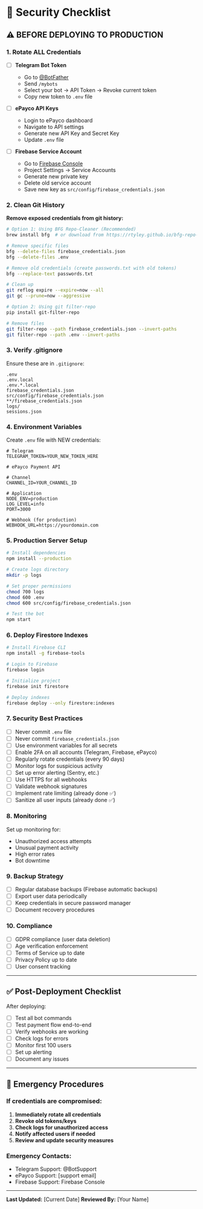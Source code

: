 ﻿# 🔐 Security Checklist

## ⚠️ BEFORE DEPLOYING TO PRODUCTION

### 1. Rotate ALL Credentials

- [ ] **Telegram Bot Token**
  - Go to [@BotFather](https://t.me/botfather)
  - Send `/mybots`
  - Select your bot → API Token → Revoke current token
  - Copy new token to `.env` file

- [ ] **ePayco API Keys**
  - Login to ePayco dashboard
  - Navigate to API settings
  - Generate new API Key and Secret Key
  - Update `.env` file

- [ ] **Firebase Service Account**
  - Go to [Firebase Console](https://console.firebase.google.com/)
  - Project Settings → Service Accounts
  - Generate new private key
  - Delete old service account
  - Save new key as `src/config/firebase_credentials.json`

### 2. Clean Git History

**Remove exposed credentials from git history:**

```bash
# Option 1: Using BFG Repo-Cleaner (Recommended)
brew install bfg  # or download from https://rtyley.github.io/bfg-repo-cleaner/

# Remove specific files
bfg --delete-files firebase_credentials.json
bfg --delete-files .env

# Remove old credentials (create passwords.txt with old tokens)
bfg --replace-text passwords.txt

# Clean up
git reflog expire --expire=now --all
git gc --prune=now --aggressive
```

```bash
# Option 2: Using git filter-repo
pip install git-filter-repo

# Remove files
git filter-repo --path firebase_credentials.json --invert-paths
git filter-repo --path .env --invert-paths
```

### 3. Verify .gitignore

Ensure these are in `.gitignore`:

```
.env
.env.local
.env.*.local
firebase_credentials.json
src/config/firebase_credentials.json
**/firebase_credentials.json
logs/
sessions.json
```

### 4. Environment Variables

Create `.env` file with NEW credentials:

```env
# Telegram
TELEGRAM_TOKEN=YOUR_NEW_TOKEN_HERE

# ePayco Payment API

# Channel
CHANNEL_ID=YOUR_CHANNEL_ID

# Application
NODE_ENV=production
LOG_LEVEL=info
PORT=3000

# Webhook (for production)
WEBHOOK_URL=https://yourdomain.com
```

### 5. Production Server Setup

```bash
# Install dependencies
npm install --production

# Create logs directory
mkdir -p logs

# Set proper permissions
chmod 700 logs
chmod 600 .env
chmod 600 src/config/firebase_credentials.json

# Test the bot
npm start
```

### 6. Deploy Firestore Indexes

```bash
# Install Firebase CLI
npm install -g firebase-tools

# Login to Firebase
firebase login

# Initialize project
firebase init firestore

# Deploy indexes
firebase deploy --only firestore:indexes
```

### 7. Security Best Practices

- [ ] Never commit `.env` file
- [ ] Never commit `firebase_credentials.json`
- [ ] Use environment variables for all secrets
- [ ] Enable 2FA on all accounts (Telegram, Firebase, ePayco)
- [ ] Regularly rotate credentials (every 90 days)
- [ ] Monitor logs for suspicious activity
- [ ] Set up error alerting (Sentry, etc.)
- [ ] Use HTTPS for all webhooks
- [ ] Validate webhook signatures
- [ ] Implement rate limiting (already done ✅)
- [ ] Sanitize all user inputs (already done ✅)

### 8. Monitoring

Set up monitoring for:
- Unauthorized access attempts
- Unusual payment activity
- High error rates
- Bot downtime

### 9. Backup Strategy

- [ ] Regular database backups (Firebase automatic backups)
- [ ] Export user data periodically
- [ ] Keep credentials in secure password manager
- [ ] Document recovery procedures

### 10. Compliance

- [ ] GDPR compliance (user data deletion)
- [ ] Age verification enforcement
- [ ] Terms of Service up to date
- [ ] Privacy Policy up to date
- [ ] User consent tracking

---

## ✅ Post-Deployment Checklist

After deploying:

- [ ] Test all bot commands
- [ ] Test payment flow end-to-end
- [ ] Verify webhooks are working
- [ ] Check logs for errors
- [ ] Monitor first 100 users
- [ ] Set up alerting
- [ ] Document any issues

---

## 🚨 Emergency Procedures

### If credentials are compromised:

1. **Immediately rotate all credentials**
2. **Revoke old tokens/keys**
3. **Check logs for unauthorized access**
4. **Notify affected users if needed**
5. **Review and update security measures**

### Emergency Contacts:

- Telegram Support: @BotSupport
- ePayco Support: [support email]
- Firebase Support: Firebase Console

---

**Last Updated:** [Current Date]
**Reviewed By:** [Your Name]

